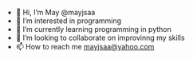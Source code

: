 - 👋 Hi, I’m May @mayjsaa
- 👀 I’m interested in programming
- 🌱 I’m currently learning programming in python
- 💞️ I’m looking to collaborate on improvinng my skills
- 📫 How to reach me mayjsaa@yahoo.com

<!---
mayjsaa/mayjsaa is a ✨ special ✨ repository because its `README.md` (this file) appears on your GitHub profile.
You can click the Preview link to take a look at your changes.
--->
